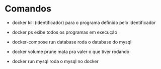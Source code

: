 # Comandos  
 - docker kill (identificador)
para o programa definido pelo identificador

- docker ps
exibe todos os programas em execução

- docker-compose run database
roda o database do mysql

- docker volume prune
mata pra valer o que tiver rodando

- docker run mysql
roda o mysql no docker   